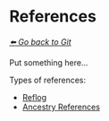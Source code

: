 # References

*[:arrow_left: Go back to Git](./GIT.md)*

Put something here...

Types of references:
- [Reflog](./REFLOG.md)
- [Ancestry References](./ANCESTRY_REFERENCES.md)

